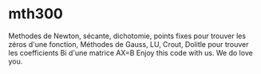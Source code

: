 # mth300
Methodes de Newton, sécante, dichotomie, points fixes pour trouver les zéros d'une fonction, Méthodes de Gauss, LU, Crout, Dolitle pour trouver les coefficients Bi d'une matrice AX=B
Enjoy this code with us. We do love you.
